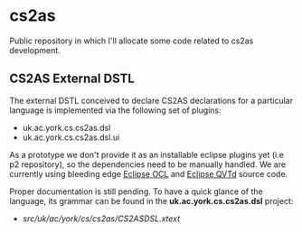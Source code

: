 cs2as
=====

Public repository in which I'll allocate some code related to cs2as development.


CS2AS External DSTL
------

The external DSTL conceived to declare CS2AS declarations for a particular 
language is implemented via the following set of plugins:
* uk.ac.york.cs.cs2as.dsl
* uk.ac.york.cs.cs2as.dsl.ui

As a prototype we don't provide it as an installable eclipse plugins yet (i.e p2 repository), so the 
dependencies need to be manually handled. We are currently using bleeding edge [Eclipse OCL][1] and 
[Eclipse QVTd][2] source code.


Proper documentation is still pending. To have a quick glance of the language, its grammar can be found in the **uk.ac.york.cs.cs2as.dsl** project:
* _src/uk/ac/york/cs/cs2as/CS2ASDSL.xtext_



[1]: http://projects.eclipse.org/projects/modeling.mdt.ocl
[2]: http://projects.eclipse.org/projects/modeling.mmt.qvtd
